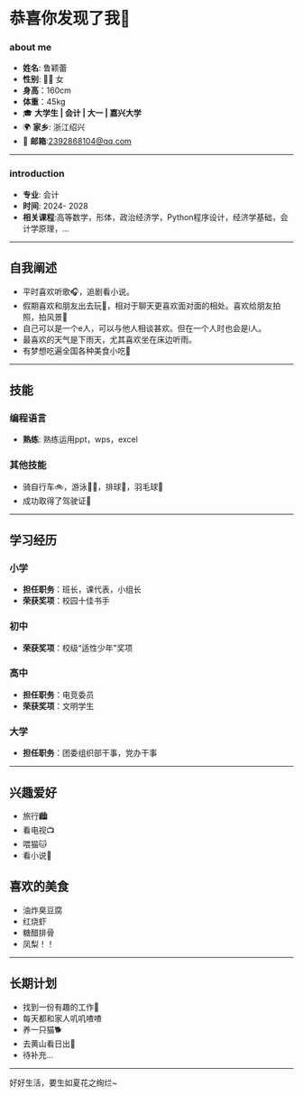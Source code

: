# 恭喜你发现了我👋

### about me
-  **姓名**: 鲁颖蕾
-  **性别**: 👩‍💻 女
-  **身高**：160cm
-  **体重**：45kg
- 🎓 **大学生 | 会计 | 大一 | 嘉兴大学**  
- 🌍 **家乡**: 浙江绍兴  
- 📧 **邮箱**:2392868104@qq.com 

---

### introduction
- **专业**: 会计
- **时间**: 2024- 2028
- **相关课程**:高等数学，形体，政治经济学，Python程序设计，经济学基础，会计学原理，...
---

## 自我阐述

- 平时喜欢听歌🎧，追剧看小说。
- 假期喜欢和朋友出去玩🎒，相对于聊天更喜欢面对面的相处。喜欢给朋友拍照，拍风景📸
- 自己可以是一个e人，可以与他人相谈甚欢。但在一个人时也会是i人。
- 最喜欢的天气是下雨天，尤其喜欢坐在床边听雨。
- 有梦想吃遍全国各种美食小吃🍰

---

## 技能

### 编程语言
- **熟练**: 熟练运用ppt，wps，excel



### 其他技能
- 骑自行车🚲，游泳🏊‍♀️，排球🏐，羽毛球🏸
- 成功取得了驾驶证🪪

---


## 学习经历

### 小学
- **担任职务**：班长，课代表，小组长
- **荣获奖项**：校园十佳书手

### 初中
- **荣获奖项**：校级“适性少年"奖项

### 高中
- **担任职务**：电竞委员
- **荣获奖项**：文明学生

### 大学
- **担任职务**：团委组织部干事，党办干事


---

## 兴趣爱好
- 旅行🏙️
- 看电视📺
- 喂猫🐱
- 看小说📖

## 喜欢的美食
- 油炸臭豆腐
- 红烧虾
- 糖醋排骨
- 凤梨！！

---
## 长期计划
- 找到一份有趣的工作💼
- 每天都和家人叽叽喳喳
- 养一只猫🐕
- 去黄山看日出🌄
- 待补充...

---

好好生活，要生如夏花之绚烂~
